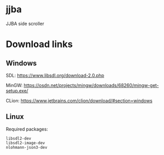 # jjba
JJBA side scroller

# Download links
## Windows
SDL: https://www.libsdl.org/download-2.0.php

MinGW: https://osdn.net/projects/mingw/downloads/68260/mingw-get-setup.exe/

CLion: https://www.jetbrains.com/clion/download/#section=windows

## Linux
Required packages:
```
libsdl2-dev
libsdl2-image-dev
nlohmann-json3-dev
```
